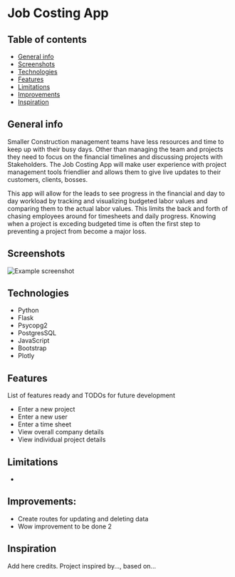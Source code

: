 # Job Costing App

## Table of contents

- [General info](#general-info)
- [Screenshots](#screenshots)
- [Technologies](#technologies)
- [Features](#features)
- [Limitations](#limitations)
- [Improvements](#improvements)
- [Inspiration](#inspiration)

## General info

Smaller Construction management teams have less resources and time to keep up with their busy days. Other than managing the team and projects they need to focus on the financial timelines and discussing projects with Stakeholders. The Job Costing App will make user experience with project management tools friendlier and allows them to give live updates to their customers, clients, bosses.

This app will allow for the leads to see progress in the financial and day to day workload by tracking and visualizing budgeted labor values and comparing them to the actual labor values. This limits the back and forth of chasing employees around for timesheets and daily progress. Knowing when a project is exceding budgeted time is often the first step to preventing a project from become a major loss.

## Screenshots

![Example screenshot](./img/screenshot.png)

## Technologies

- Python
- Flask
- Psycopg2
- PostgresSQL
- JavaScript
- Bootstrap
- Plotly

## Features

List of features ready and TODOs for future development

- Enter a new project
- Enter a new user
- Enter a time sheet
- View overall company details
- View individual project details

## Limitations

-

## Improvements:

- Create routes for updating and deleting data
- Wow improvement to be done 2

## Inspiration

Add here credits. Project inspired by..., based on...
